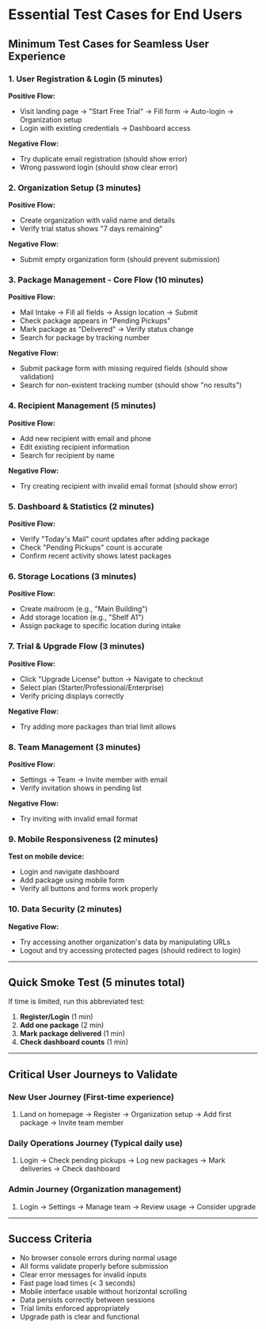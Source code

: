 # Essential Test Cases for End Users

## Minimum Test Cases for Seamless User Experience

### 1. User Registration & Login (5 minutes)
**Positive Flow:**
- Visit landing page → "Start Free Trial" → Fill form → Auto-login → Organization setup
- Login with existing credentials → Dashboard access

**Negative Flow:**
- Try duplicate email registration (should show error)
- Wrong password login (should show clear error)

### 2. Organization Setup (3 minutes)
**Positive Flow:**
- Create organization with valid name and details
- Verify trial status shows "7 days remaining"

**Negative Flow:**
- Submit empty organization form (should prevent submission)

### 3. Package Management - Core Flow (10 minutes)
**Positive Flow:**
- Mail Intake → Fill all fields → Assign location → Submit
- Check package appears in "Pending Pickups"
- Mark package as "Delivered" → Verify status change
- Search for package by tracking number

**Negative Flow:**
- Submit package form with missing required fields (should show validation)
- Search for non-existent tracking number (should show "no results")

### 4. Recipient Management (5 minutes)
**Positive Flow:**
- Add new recipient with email and phone
- Edit existing recipient information
- Search for recipient by name

**Negative Flow:**
- Try creating recipient with invalid email format (should show error)

### 5. Dashboard & Statistics (2 minutes)
**Positive Flow:**
- Verify "Today's Mail" count updates after adding package
- Check "Pending Pickups" count is accurate
- Confirm recent activity shows latest packages

### 6. Storage Locations (3 minutes)
**Positive Flow:**
- Create mailroom (e.g., "Main Building")
- Add storage location (e.g., "Shelf A1")
- Assign package to specific location during intake

### 7. Trial & Upgrade Flow (3 minutes)
**Positive Flow:**
- Click "Upgrade License" button → Navigate to checkout
- Select plan (Starter/Professional/Enterprise)
- Verify pricing displays correctly

**Negative Flow:**
- Try adding more packages than trial limit allows

### 8. Team Management (3 minutes)
**Positive Flow:**
- Settings → Team → Invite member with email
- Verify invitation shows in pending list

**Negative Flow:**
- Try inviting with invalid email format

### 9. Mobile Responsiveness (2 minutes)
**Test on mobile device:**
- Login and navigate dashboard
- Add package using mobile form
- Verify all buttons and forms work properly

### 10. Data Security (2 minutes)
**Negative Flow:**
- Try accessing another organization's data by manipulating URLs
- Logout and try accessing protected pages (should redirect to login)

---

## Quick Smoke Test (5 minutes total)
If time is limited, run this abbreviated test:

1. **Register/Login** (1 min)
2. **Add one package** (2 min)
3. **Mark package delivered** (1 min)
4. **Check dashboard counts** (1 min)

---

## Critical User Journeys to Validate

### New User Journey (First-time experience)
1. Land on homepage → Register → Organization setup → Add first package → Invite team member

### Daily Operations Journey (Typical daily use)
1. Login → Check pending pickups → Log new packages → Mark deliveries → Check dashboard

### Admin Journey (Organization management)
1. Login → Settings → Manage team → Review usage → Consider upgrade

---

## Success Criteria
- No browser console errors during normal usage
- All forms validate properly before submission
- Clear error messages for invalid inputs
- Fast page load times (< 3 seconds)
- Mobile interface usable without horizontal scrolling
- Data persists correctly between sessions
- Trial limits enforced appropriately
- Upgrade path is clear and functional